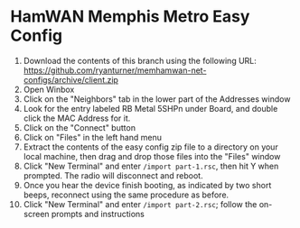 # HamWAN Memphis Metro Easy Config
1. Download the contents of this branch using the following URL: https://github.com/ryanturner/memhamwan-net-configs/archive/client.zip
2. Open Winbox
2. Click on the "Neighbors" tab in the lower part of the Addresses window
3. Look for the entry labeled RB Metal 5SHPn under Board, and double click the MAC Address for it.
4. Click on the "Connect" button
5. Click on "Files" in the left hand menu
5. Extract the contents of the easy config zip file to a directory on your local machine, then drag and drop those files into the "Files" window
5. Click "New Terminal" and enter ```/import part-1.rsc```, then hit Y when prompted. The radio will disconnect and reboot.
6. Once you hear the device finish booting, as indicated by two short beeps, reconnect using the same procedure as before.
7. Click "New Terminal" and enter ```/import part-2.rsc```; follow the on-screen prompts and instructions
